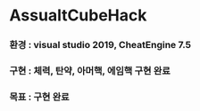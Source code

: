 # AssualtCubeHack

### 환경 : visual studio 2019, CheatEngine 7.5
### 구현 : 체력, 탄약, 아머핵, 에임핵 구현 완료
### 목표 : 구현 완료
